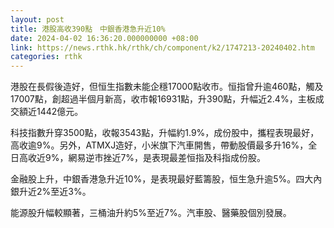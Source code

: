 ```yaml
---
layout: post
title: 港股高收390點　中銀香港急升近10%
date: 2024-04-02 16:36:20.000000000 +08:00
link: https://news.rthk.hk/rthk/ch/component/k2/1747213-20240402.htm
categories: rthk
---
```


港股在長假後造好，但恒生指數未能企穩17000點收市。恒指曾升逾460點，觸及17007點，創超過半個月新高，收市報16931點，升390點，升幅近2.4%，主板成交額近1442億元。

科技指數升穿3500點，收報3543點，升幅約1.9%，成份股中，攜程表現最好，高收逾9%。另外，ATMXJ造好，小米旗下汽車開售，帶動股價最多升16%，全日高收近9%，網易逆市挫近7%，是表現最差恒指及科指成份股。

金融股上升，中銀香港急升近10%，是表現最好藍籌股，恒生急升逾5%。四大內銀升近2%至近3%。 

能源股升幅較顯著，三桶油升約5%至近7%。汽車股、醫藥股個別發展。
